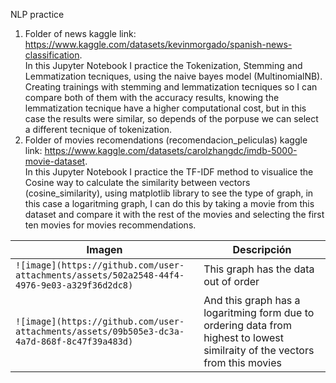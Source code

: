NLP practice

1. Folder of news
   kaggle link: https://www.kaggle.com/datasets/kevinmorgado/spanish-news-classification. <br>
   In this Jupyter Notebook I practice the Tokenization, Stemming and Lemmatization tecniques, using the naive bayes model (MultinomialNB). Creating trainings with stemming and lemmatization tecniques so I can      compare both of them with the accuracy results, knowing the lemmatization tecnique have a higher computational cost, but in this case the results were similar, so depends of the porpuse we can select a different tecnique of tokenization.
2. Folder of movies recomendations (recomendacion_peliculas)
    kaggle link: https://www.kaggle.com/datasets/carolzhangdc/imdb-5000-movie-dataset. <br>
In this Jupyter Notebook I practice the TF-IDF method to visualice the Cosine way to calculate the similarity between vectors (cosine_similarity), using matplotlib library to see the type of graph, in this case a logaritming graph, I can do this by taking a movie from this dataset and compare it with the rest of the movies and selecting the first ten movies for movies recommendations.


|  Imagen  | Descripción |
|---|---|
|  `![image](https://github.com/user-attachments/assets/502a2548-44f4-4976-9e03-a329f36d2dc8)` |  This graph has the data out of order  |
|  `![image](https://github.com/user-attachments/assets/09b505e3-dc3a-4a7d-868f-8c47f39a483d)` | And this graph has a logaritming form due to ordering data from highest to lowest similraity of the vectors from this movies   |
